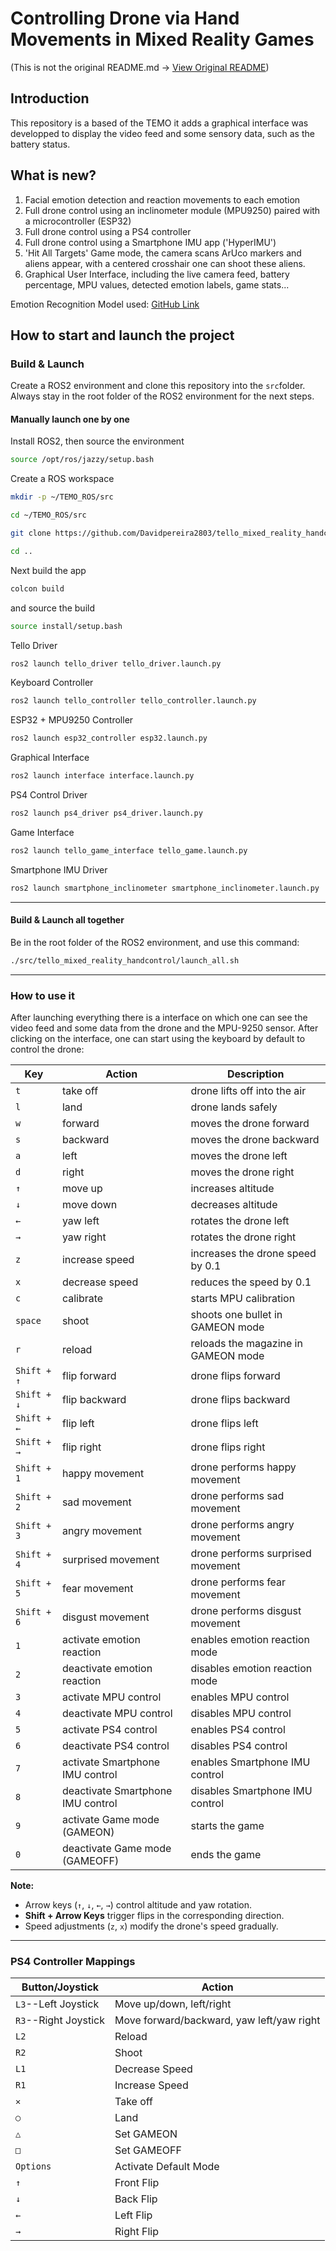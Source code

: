 # Controlling Drone via Hand Movements in Mixed Reality Games
(This is not the original README.md -> [View Original README](docs/ORIGINAL_README.md))

## Introduction

This repository is a based of the TEMO it adds a graphical interface was developped to display the video feed and some sensory data, such as the battery status.

## What is new?

1. Facial emotion detection and reaction movements to each emotion
2. Full drone control using an inclinometer module (MPU9250) paired with a microcontroller (ESP32)
3. Full drone control using a PS4 controller
4. Full drone control using a Smartphone IMU app ('HyperIMU')
5. 'Hit All Targets' Game mode, the camera scans ArUco markers and aliens appear, with a centered crosshair one can shoot these aliens. 
6. Graphical User Interface, including the live camera feed, battery percentage, MPU values, detected emotion labels, game stats...

Emotion Recognition Model used: [GitHub Link](https://github.com/SHAIK-AFSANA/facialemotionrecognizerinrealtime)

## How to start and launch the project

### Build & Launch

Create a ROS2 environment and clone this repository into the `src`folder. Always stay in the root folder of the ROS2 environment for the next steps.

#### Manually launch one by one

Install ROS2, then source the environment
```bash
source /opt/ros/jazzy/setup.bash
```
Create a ROS workspace
```bash
mkdir -p ~/TEMO_ROS/src
```

```bash
cd ~/TEMO_ROS/src
```

```bash
git clone https://github.com/Davidpereira2803/tello_mixed_reality_handcontrol.git

cd ..
```
Next build the app
```bash
colcon build
```

and source the build

```bash
source install/setup.bash
```

Tello Driver
```bash
ros2 launch tello_driver tello_driver.launch.py
```

Keyboard Controller
```bash
ros2 launch tello_controller tello_controller.launch.py
```

ESP32 + MPU9250 Controller
```bash
ros2 launch esp32_controller esp32.launch.py
```

Graphical Interface
```bash
ros2 launch interface interface.launch.py
```

PS4 Control Driver
```bash
ros2 launch ps4_driver ps4_driver.launch.py
```

Game Interface
```bash
ros2 launch tello_game_interface tello_game.launch.py
```

Smartphone IMU Driver
```bash
ros2 launch smartphone_inclinometer smartphone_inclinometer.launch.py
```

---

#### Build & Launch all together

Be in the root folder of the ROS2 environment, and use this command: 
```bash
./src/tello_mixed_reality_handcontrol/launch_all.sh
```
---

### How to use it

After launching everything there is a interface on which one can see the video feed and some data from the drone and the MPU-9250 sensor. After clicking on the interface, one can start using the keyboard by default to control the drone:

| Key  | Action                      | Description                             |
|------|-----------------------------|-----------------------------------------|
| `t`  | take off                    | drone lifts off into the air            |
| `l`  | land                        | drone lands safely                      |
| `w`  | forward                     | moves the drone forward                 |
| `s`  | backward                    | moves the drone backward                |
| `a`  | left                        | moves the drone left                    |
| `d`  | right                       | moves the drone right                   |
| `↑`  | move up                     | increases altitude                      |
| `↓`  | move down                   | decreases altitude                      |
| `←`  | yaw left                    | rotates the drone left                  |
| `→`  | yaw right                   | rotates the drone right                 |
| `z`  | increase speed              | increases the drone speed by 0.1        |
| `x`  | decrease speed              | reduces the speed by 0.1                |
| `c`  | calibrate | starts MPU calibration |
| `space` | shoot | shoots one bullet in GAMEON mode|
| `r`| reload | reloads the magazine in GAMEON mode|
| `Shift + ↑`   | flip forward       | drone flips forward                     |
| `Shift + ↓`   | flip backward      | drone flips backward                    |
| `Shift + ←`   | flip left          | drone flips left                        |
| `Shift + →`   | flip right         | drone flips right                       |
| `Shift + 1`  | happy movement              | drone performs happy movement           |
| `Shift + 2`  | sad movement                | drone performs sad movement             |
| `Shift + 3`  | angry movement              | drone performs angry movement           |
| `Shift + 4`  | surprised movement          | drone performs surprised movement       |
| `Shift + 5`  | fear movement               | drone performs fear movement            |
| `Shift + 6`  | disgust movement            | drone performs disgust movement         |
| `1`  | activate emotion reaction   | enables emotion reaction mode           |
| `2`  | deactivate emotion reaction | disables emotion reaction mode          |
| `3`  | activate MPU control        | enables MPU control                     |
| `4`  | deactivate MPU control      | disables MPU control                    |
| `5`  | activate PS4 control   | enables PS4 control           |
| `6`  | deactivate PS4 control | disables PS4 control         |
| `7`  | activate Smartphone IMU control   | enables Smartphone IMU control          |
| `8`  | deactivate Smartphone IMU control | disables Smartphone IMU control         |
| `9`  | activate Game mode (GAMEON)        | starts the game                   |
| `0`  | deactivate Game mode (GAMEOFF)      | ends the game                   |

**Note:**
- Arrow keys (`↑`, `↓`, `←`, `→`) control altitude and yaw rotation.  
- **Shift + Arrow Keys** trigger flips in the corresponding direction.  
- Speed adjustments (`z`, `x`) modify the drone's speed gradually.

---

### PS4 Controller Mappings


| Button/Joystick | Action                      |
|-----------------|-----------------------------|
| `L3`--Left Joystick   | Move up/down, left/right |
| `R3`--Right Joystick  | Move forward/backward, yaw left/yaw right|
| `L2` | Reload |
| `R2` | Shoot |
| `L1` | Decrease Speed |
| `R1` | Increase Speed |
| `✕`         | Take off                    |
| `○`   | Land                        |
| `△`  | Set GAMEON   |
| `□`   | Set GAMEOFF |
| `Options`   | Activate Default Mode |
| `↑` | Front Flip |
| `↓` | Back Flip |
| `←` | Left Flip |
| `→` | Right Flip |
